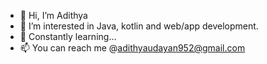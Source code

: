 - 👋 Hi, I’m Adithya 
- 👀 I’m interested in Java, kotlin and web/app development.
- 🌱 Constantly learning...
- 📫 You can reach me @adithyaudayan952@gmail.com

<!---
adithya9526/adithya9526 is a ✨ special ✨ repository because its `README.md` (this file) appears on your GitHub profile.
You can click the Preview link to take a look at your changes.
--->
